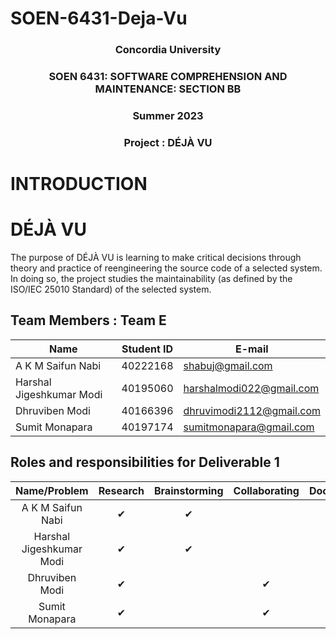 # SOEN-6431-Deja-Vu
### <p style="text-align: center;">Concordia University</p>
### <p style="text-align: center;">SOEN 6431: SOFTWARE COMPREHENSION AND MAINTENANCE: SECTION BB</p>
### <p style="text-align: center;">Summer 2023 </p>
### <p style="text-align: center;">Project : DÉJÀ VU</p>

# INTRODUCTION

# DÉJÀ VU

The purpose of DÉJÀ VU is learning to make critical decisions through theory and practice of reengineering the source code of a selected system. In doing so, the project studies the maintainability (as defined by the ISO/IEC 25010 Standard) of the selected system.


## Team Members : Team E

| Name  | Student ID | E-mail |
|-------|------------|--------|
|A K M Saifun Nabi | 40222168 | shabuj@gmail.com |
|Harshal Jigeshkumar Modi | 40195060 | harshalmodi022@gmail.com |
|Dhruviben Modi | 40166396 | dhruvimodi2112@gmail.com |
|Sumit Monapara | 40197174 | sumitmonapara@gmail.com |


## Roles and responsibilities for Deliverable 1

|Name/Problem                        |Research|Brainstorming|Collaborating|Documentation|
|:----------------------------------:|:----------------:|:-------:|:-------:|:-------:|
|A K M Saifun Nabi                   |✔       |✔            |             |✔                      
|Harshal Jigeshkumar Modi            |✔       |✔            |             |✔                     
|Dhruviben Modi                      |✔       |             |✔            |✔                   
|Sumit Monapara                      |✔       |             |✔            |✔                    


